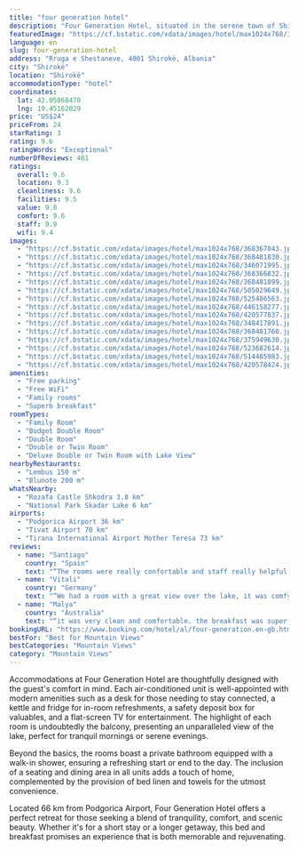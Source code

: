 ```yaml
---
title: "four generation hotel"
description: "Four Generation Hotel, situated in the serene town of Shirokë and a mere 49 km from the bustling Port of Bar, stands out for its breathtaking mountain views and its commitment to guest convenience, including complimentary WiFi and on-site private parking."
featuredImage: "https://cf.bstatic.com/xdata/images/hotel/max1024x768/368367043.jpg?k=a0542360394e647d19992b15283c4318b3cb787e0d112b961b9a4f150047dcba&o=&hp=1"
language: en
slug: four-generation-hotel
address: "Rruga e Shestaneve, 4001 Shirokë, Albania"
city: "Shirokë"
location: "Shirokë"
accommodationType: "hotel"
coordinates:
  lat: 42.05868478
  lng: 19.45162029
price: "US$24"
priceFrom: 24
starRating: 3
rating: 9.6
ratingWords: "Exceptional"
numberOfReviews: 461
ratings:
  overall: 9.6
  location: 9.3
  cleanliness: 9.6
  facilities: 9.5
  value: 9.8
  comfort: 9.6
  staff: 9.9
  wifi: 9.4
images:
  - "https://cf.bstatic.com/xdata/images/hotel/max1024x768/368367043.jpg?k=a0542360394e647d19992b15283c4318b3cb787e0d112b961b9a4f150047dcba&o=&hp=1"
  - "https://cf.bstatic.com/xdata/images/hotel/max1024x768/368481830.jpg?k=ad8c08d3cde7c92eeee594d17839cc9685eb20d8033f3fd06633b9f39795dfca&o=&hp=1"
  - "https://cf.bstatic.com/xdata/images/hotel/max1024x768/346071995.jpg?k=69073d296656469a4fdf2b0f9e5ff65f5c5b3c443a5f9ba29bf98487d3b21926&o=&hp=1"
  - "https://cf.bstatic.com/xdata/images/hotel/max1024x768/368366832.jpg?k=3bf62dc86b7f178aae879271a46d2b3351139ef87bfede9fdc11bb5ee13be818&o=&hp=1"
  - "https://cf.bstatic.com/xdata/images/hotel/max1024x768/368481899.jpg?k=b7f4b7fa3ee55cab2a4f334d4686b7767af941f5c9823ff973d9234d8b3fd6ec&o=&hp=1"
  - "https://cf.bstatic.com/xdata/images/hotel/max1024x768/505029649.jpg?k=9f12a794d3869c4a2d0cf97ac727ea03c66562951b2158ea85af906d90c64d1d&o=&hp=1"
  - "https://cf.bstatic.com/xdata/images/hotel/max1024x768/525486563.jpg?k=b592b1c737d5f285b11396ccae8228ef6431532d95744eb343828abaf413b3ec&o=&hp=1"
  - "https://cf.bstatic.com/xdata/images/hotel/max1024x768/446158277.jpg?k=deea47194c2b8b0497e752c93c6745cc2f51c381cbc82a3f696b23c23fc4a917&o=&hp=1"
  - "https://cf.bstatic.com/xdata/images/hotel/max1024x768/420577837.jpg?k=2a718078d7f04773a3af8993764cc0a006e89e2b435cf4cf70f0f85496e48fda&o=&hp=1"
  - "https://cf.bstatic.com/xdata/images/hotel/max1024x768/348417891.jpg?k=ffbcc71c559949f46d227f4f774d3ca3f98d5ea063a54340425d79dab92c8f02&o=&hp=1"
  - "https://cf.bstatic.com/xdata/images/hotel/max1024x768/368481760.jpg?k=17f6fb65d7e05ba9f197d5732125b17f1b53152447510e2fb706d2a3ab5669fc&o=&hp=1"
  - "https://cf.bstatic.com/xdata/images/hotel/max1024x768/375949630.jpg?k=b0251515453a9e7f45e82fe65cca2132a012421f97afd60599ce15bb9ff2d165&o=&hp=1"
  - "https://cf.bstatic.com/xdata/images/hotel/max1024x768/523682614.jpg?k=ef355cfd9c7aa91ba0629cec03cfa9760f3598d2233b29e24eafdfde96ea259d&o=&hp=1"
  - "https://cf.bstatic.com/xdata/images/hotel/max1024x768/514485983.jpg?k=03163085609565b84cf5d49f16086c8e9371a1b0ba5e4bd9b60444a49747609b&o=&hp=1"
  - "https://cf.bstatic.com/xdata/images/hotel/max1024x768/420578424.jpg?k=537ba02b860efd3af8db8f9322445e4c03c9149b53ed911eb43c1ca64ad38510&o=&hp=1"
amenities:
  - "Free parking"
  - "Free WiFi"
  - "Family rooms"
  - "Superb breakfast"
roomTypes:
  - "Family Room"
  - "Budget Double Room"
  - "Double Room"
  - "Double or Twin Room"
  - "Deluxe Double or Twin Room with Lake View"
nearbyRestaurants:
  - "Lembus 150 m"
  - "Blunote 200 m"
whatsNearby:
  - "Rozafa Castle Shkodra 3.8 km"
  - "National Park Skadar Lake 6 km"
airports:
  - "Podgorica Airport 36 km"
  - "Tivat Airport 70 km"
  - "Tirana International Airport Mother Teresa 73 km"
reviews:
  - name: "Santiago"
    country: "Spain"
    text: "“The rooms were really confortable and staff really helpful. Breakfast was really delicious.”"
  - name: "Vitali"
    country: "Germany"
    text: "“We had a room with a great view over the lake, it was comfy and clean. The staff is very friendly and welcoming. The breakfast was quite good.”"
  - name: "Malya"
    country: "Australia"
    text: "“it was very clean and comfortable. the breakfast was super nice. the hosts were so lovely. the man helped us change our tyre when it was not his problem. they were so kind.”"
bookingURL: "https://www.booking.com/hotel/al/four-generation.en-gb.html?aid=8035640"
bestFor: "Best for Mountain Views"
bestCategories: "Mountain Views"
category: "Mountain Views"
---
```


Accommodations at Four Generation Hotel are thoughtfully designed with the guest's comfort in mind. Each air-conditioned unit is well-appointed with modern amenities such as a desk for those needing to stay connected, a kettle and fridge for in-room refreshments, a safety deposit box for valuables, and a flat-screen TV for entertainment. The highlight of each room is undoubtedly the balcony, presenting an unparalleled view of the lake, perfect for tranquil mornings or serene evenings.

Beyond the basics, the rooms boast a private bathroom equipped with a walk-in shower, ensuring a refreshing start or end to the day. The inclusion of a seating and dining area in all units adds a touch of home, complemented by the provision of bed linen and towels for the utmost convenience.

Located 66 km from Podgorica Airport, Four Generation Hotel offers a perfect retreat for those seeking a blend of tranquility, comfort, and scenic beauty. Whether it's for a short stay or a longer getaway, this bed and breakfast promises an experience that is both memorable and rejuvenating.